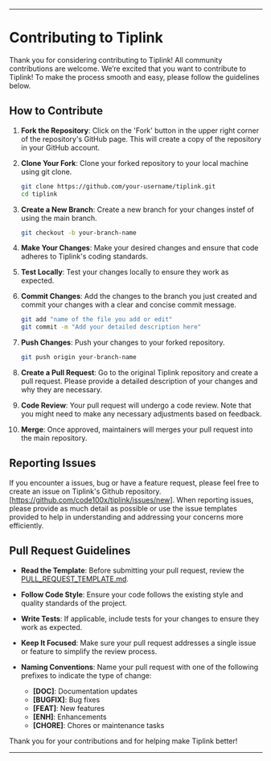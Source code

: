 
---

# Contributing to Tiplink

Thank you for considering contributing to Tiplink! All community contributions are welcome.
We’re excited that you want to contribute to Tiplink! To make the process smooth and easy, please follow the guidelines below.

## How to Contribute

1. **Fork the Repository**: Click on the 'Fork' button in the upper right corner of the repository's GitHub page. This will create a copy of the repository in your GitHub account.


2. **Clone Your Fork**: Clone your forked repository to your local machine using git clone.
   ```bash
   git clone https://github.com/your-username/tiplink.git
   cd tiplink
   ```

3. **Create a New Branch**: Create a new branch for your changes instef of using the main branch.
   ```bash
   git checkout -b your-branch-name
   ```

4. **Make Your Changes**: Make your desired changes and ensure that code adheres to Tiplink's coding standards.

5. **Test Locally**: Test your changes locally to ensure they work as expected.

6. **Commit Changes**: Add the changes to the branch you just created and commit your changes with a clear and concise commit message.
   ```bash
   git add "name of the file you add or edit"
   git commit -m "Add your detailed description here"
   ```

7. **Push Changes**: Push your changes to your forked repository.
   ```bash
   git push origin your-branch-name
   ```

8. **Create a Pull Request**: Go to the original Tiplink repository and create a pull request. Please provide a detailed description of your changes and why they are necessary.

9. **Code Review**: Your pull request will undergo a code review. Note that you might need to make any necessary adjustments based on feedback.

10. **Merge**: Once approved, maintainers will merges your pull request into the main repository.

## Reporting Issues

If you encounter a issues, bug or have a feature request, please feel free to create an issue on Tiplink's Github repository.[https://github.com/code100x/tiplink/issues/new]. When reporting issues, please provide as much detail as possible or use the issue templates provided to help in understanding and addressing your concerns more efficiently.

## Pull Request Guidelines

- **Read the Template**: Before submitting your pull request, review the [PULL_REQUEST_TEMPLATE.md](/.github/PULL_REQUEST_TEMPLATE.md).
- **Follow Code Style**: Ensure your code follows the existing style and quality standards of the project.
- **Write Tests**: If applicable, include tests for your changes to ensure they work as expected.
- **Keep It Focused**: Make sure your pull request addresses a single issue or feature to simplify the review process.
- **Naming Conventions**: Name your pull request with one of the following prefixes to indicate the type of change:

  - **[DOC]**: Documentation updates
  - **[BUGFIX]**: Bug fixes
  - **[FEAT]**: New features
  - **[ENH]**: Enhancements
  - **[CHORE]**: Chores or maintenance tasks


Thank you for your contributions and for helping make Tiplink better!

---
